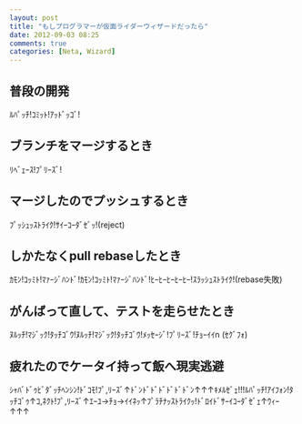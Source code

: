 ```yaml
---
layout: post
title: "もしプログラマーが仮面ライダーウィザードだったら"
date: 2012-09-03 08:25
comments: true
categories: [Neta, Wizard] 
---
```


## 普段の開発

ﾙﾊﾟｯﾁ!ｺﾐｯﾄ!ｱｯﾄﾞｯｺﾞ!

## ブランチをマージするとき

ﾘﾍﾞｪｰｽ!ﾌﾟﾘｰｽﾞ!

## マージしたのでプッシュするとき

ﾌﾟｯｼｭｯｽﾄﾗｲｸ!ｻｲｰｺｰﾀﾞｾﾞｯ!(reject)

## しかたなくpull rebaseしたとき

ｶﾓﾝ!ｺｯﾐﾄ!ﾏｧｰｼﾞﾊﾝﾄﾞ!ｶﾓﾝ!ｺｯﾐﾄ!ﾏｧｰｼﾞﾊﾝﾄﾞ!ﾋｰﾋｰﾋｰﾋｰﾋｰ!ｽﾗｯｼｭｽﾄﾗｲｸ!(rebase失敗)

## がんばって直して、テストを走らせたとき

ﾇﾙｯﾁ!ﾏｼﾞｯｸ!ﾀｯﾁｺﾞｳ!ﾇﾙｯﾁ!ﾏｼﾞｯｸ!ﾀｯﾁｺﾞｳ!ﾒｯｾｰｼﾞ!ﾌﾟﾘｰｽﾞ!ﾁｮｰｲｲn (ｾｸﾞﾌｫ)

## 疲れたのでケータイ持って飯へ現実逃避

ｼｬﾊﾞﾄﾞｩﾋﾞﾀﾞｯﾁﾍﾝｼﾝ!ﾄﾞｺﾓ!ﾌﾟ,ﾘｰｽﾞ↑ﾄﾞﾝﾄﾞﾄﾞﾄﾞﾄﾞﾄﾞﾄﾞﾝ↑↑↑ｷﾒﾙｾﾞｪ!!!ﾙﾊﾟｯﾁ!ｱｲﾌｫﾝ!ﾀｯﾁｺﾞｩ↑ｺ,ﾈｸﾄ!ﾌﾟ,ﾘｰｽﾞ↑ｴｰﾕ→ﾁｮ→ｲｲﾈｯ↑ﾌﾟﾗﾁﾅｯｽﾄﾗｲｸｯ!ﾄﾞﾛｲﾄﾞｻｰｲｺｰﾀﾞｾﾞｪ↑ｳｨｰ↑↑↑

